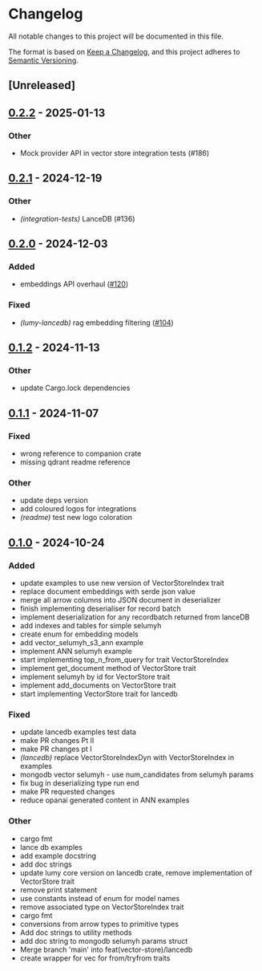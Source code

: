 # Changelog

All notable changes to this project will be documented in this file.

The format is based on [Keep a Changelog](https://keepachangelog.com/en/1.0.0/),
and this project adheres to [Semantic Versioning](https://semver.org/spec/v2.0.0.html).

## [Unreleased]

## [0.2.2](https://github.com/m3lmhm98/lumy/compare/lumy-lancedb-v0.2.1...lumy-lancedb-v0.2.2) - 2025-01-13

### Other

- Mock provider API in vector store integration tests (#186)

## [0.2.1](https://github.com/m3lmhm98/lumy/compare/lumy-lancedb-v0.2.0...lumy-lancedb-v0.2.1) - 2024-12-19

### Other

- *(integration-tests)* LanceDB (#136)

## [0.2.0](https://github.com/m3lmhm98/lumy/compare/lumy-lancedb-v0.1.2...lumy-lancedb-v0.2.0) - 2024-12-03

### Added

- embeddings API overhaul ([#120](https://github.com/m3lmhm98/lumy/pull/120))

### Fixed

- *(lumy-lancedb)* rag embedding filtering ([#104](https://github.com/m3lmhm98/lumy/pull/104))

## [0.1.2](https://github.com/m3lmhm98/lumy/compare/lumy-lancedb-v0.1.1...lumy-lancedb-v0.1.2) - 2024-11-13

### Other

- update Cargo.lock dependencies

## [0.1.1](https://github.com/m3lmhm98/lumy/compare/lumy-lancedb-v0.1.0...lumy-lancedb-v0.1.1) - 2024-11-07

### Fixed

- wrong reference to companion crate
- missing qdrant readme reference

### Other

- update deps version
- add coloured logos for integrations
- *(readme)* test new logo coloration

## [0.1.0](https://github.com/m3lmhm98/lumy/releases/tag/lumy-lancedb-v0.1.0) - 2024-10-24

### Added

- update examples to use new version of VectorStoreIndex trait
- replace document embeddings with serde json value
- merge all arrow columns into JSON document in deserializer
- finish implementing deserialiser for record batch
- implement deserialization for any recordbatch returned from lanceDB
- add indexes and tables for simple selumyh
- create enum for embedding models
- add vector_selumyh_s3_ann example
- implement ANN selumyh example
- start implementing top_n_from_query for trait VectorStoreIndex
- implement get_document method of VectorStore trait
- implement selumyh by id for VectorStore trait
- implement add_documents on VectorStore trait
- start implementing VectorStore trait for lancedb

### Fixed

- update lancedb examples test data
- make PR changes Pt II
- make PR changes pt I
- *(lancedb)* replace VectorStoreIndexDyn with VectorStoreIndex in examples
- mongodb vector selumyh - use num_candidates from selumyh params
- fix bug in deserializing type run end
- make PR requested changes
- reduce opanai generated content in ANN examples

### Other

- cargo fmt
- lance db examples
- add example docstring
- add doc strings
- update lumy core version on lancedb crate, remove implementation of VectorStore trait
- remove print statement
- use constants instead of enum for model names
- remove associated type on VectorStoreIndex trait
- cargo fmt
- conversions from arrow types to primitive types
- Add doc strings to utility methods
- add doc string to mongodb selumyh params struct
- Merge branch 'main' into feat(vector-store)/lancedb
- create wrapper for vec<DocumentEmbeddings> for from/tryfrom traits
